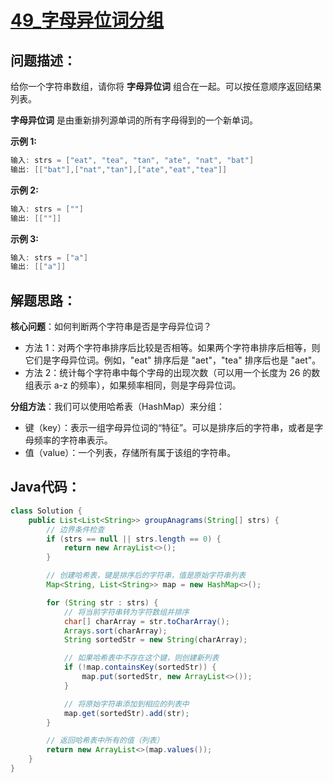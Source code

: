 # [49_字母异位词分组](https://leetcode.cn/problems/group-anagrams/)

## 问题描述：

给你一个字符串数组，请你将 **字母异位词** 组合在一起。可以按任意顺序返回结果列表。

**字母异位词** 是由重新排列源单词的所有字母得到的一个新单词。

**示例 1:**

```java
输入: strs = ["eat", "tea", "tan", "ate", "nat", "bat"]
输出: [["bat"],["nat","tan"],["ate","eat","tea"]]
```

**示例 2:**

```java
输入: strs = [""]
输出: [[""]]
```

**示例 3:**

```java
输入: strs = ["a"]
输出: [["a"]]
```

## 解题思路：

**核心问题**：如何判断两个字符串是否是字母异位词？

- 方法 1：对两个字符串排序后比较是否相等。如果两个字符串排序后相等，则它们是字母异位词。例如，"eat" 排序后是 "aet"，"tea" 排序后也是 "aet"。
- 方法 2：统计每个字符串中每个字母的出现次数（可以用一个长度为 26 的数组表示 a-z 的频率），如果频率相同，则是字母异位词。

**分组方法**：我们可以使用哈希表（HashMap）来分组：

- 键（key）：表示一组字母异位词的“特征”。可以是排序后的字符串，或者是字母频率的字符串表示。
- 值（value）：一个列表，存储所有属于该组的字符串。

## Java代码：

```java
class Solution {
    public List<List<String>> groupAnagrams(String[] strs) {
        // 边界条件检查
        if (strs == null || strs.length == 0) {
            return new ArrayList<>();
        }

        // 创建哈希表，键是排序后的字符串，值是原始字符串列表
        Map<String, List<String>> map = new HashMap<>();

        for (String str : strs) {
            // 将当前字符串转为字符数组并排序
            char[] charArray = str.toCharArray();
            Arrays.sort(charArray);
            String sortedStr = new String(charArray);

            // 如果哈希表中不存在这个键，则创建新列表
            if (!map.containsKey(sortedStr)) {
                map.put(sortedStr, new ArrayList<>());
            }

            // 将原始字符串添加到相应的列表中
            map.get(sortedStr).add(str);
        }

        // 返回哈希表中所有的值（列表）
        return new ArrayList<>(map.values());
    }
}

```
